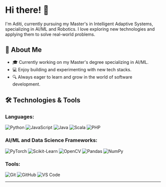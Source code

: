# Hi there! 👋

I'm Aditi, currently pursuing my Master's in Intelligent Adaptive Systems, specializing in AI/ML and Robotics. I love exploring new technologies and applying them to solve real-world problems. 

## 🚀 About Me
- 🎓 Currently working on my Master's degree specializing in AI/ML.
- 💻 Enjoy building and experimenting with new tech stacks.
- 🔍 Always eager to learn and grow in the world of software development.


## 🛠️ Technologies & Tools
### Languages:
![Python](https://img.shields.io/badge/-Python-3776AB?style=flat-square&logo=python&logoColor=white)
![JavaScript](https://img.shields.io/badge/-JavaScript-F7DF1E?style=flat-square&logo=javascript&logoColor=black)
![Java](https://img.shields.io/badge/-Java-007396?style=flat-square&logo=java&logoColor=white)
![Scala](https://img.shields.io/badge/-Scala-DC322F?style=flat-square&logo=scala&logoColor=white)
![PHP](https://img.shields.io/badge/-PHP-777BB4?style=flat-square&logo=php&logoColor=white)

### AI/ML and Data Science Frameworks:
![PyTorch](https://img.shields.io/badge/-PyTorch-EE4C2C?style=flat-square&logo=pytorch&logoColor=white)
![Scikit-Learn](https://img.shields.io/badge/-Scikit--Learn-F7931E?style=flat-square&logo=scikit-learn&logoColor=white)
![OpenCV](https://img.shields.io/badge/-OpenCV-5C3EE8?style=flat-square&logo=opencv&logoColor=white)
![Pandas](https://img.shields.io/badge/-Pandas-150458?style=flat-square&logo=pandas&logoColor=white)
![NumPy](https://img.shields.io/badge/-NumPy-013243?style=flat-square&logo=numpy&logoColor=white)

### Tools:
![Git](https://img.shields.io/badge/-Git-F05032?style=flat-square&logo=git&logoColor=white)
![GitHub](https://img.shields.io/badge/-GitHub-181717?style=flat-square&logo=github&logoColor=white)
![VS Code](https://img.shields.io/badge/-VS%20Code-007ACC?style=flat-square&logo=visual-studio-code&logoColor=white)

---



